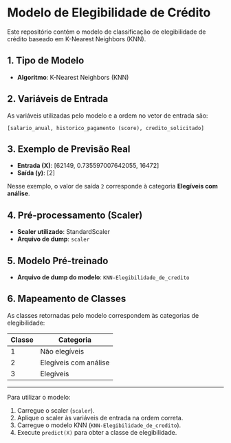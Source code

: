 # Modelo de Elegibilidade de Crédito

Este repositório contém o modelo de classificação de elegibilidade de crédito baseado em K-Nearest Neighbors (KNN).

## 1. Tipo de Modelo

* **Algoritmo**: K-Nearest Neighbors (KNN)

## 2. Variáveis de Entrada

As variáveis utilizadas pelo modelo e a ordem no vetor de entrada são:

```
[salario_anual, historico_pagamento (score), credito_solicitado]
```

## 3. Exemplo de Previsão Real

* **Entrada (X)**: \[62149, 0.735597007642055, 16472]
* **Saída (y)**: \[2]

Nesse exemplo, o valor de saída `2` corresponde à categoria **Elegíveis com análise**.

## 4. Pré-processamento (Scaler)

* **Scaler utilizado**: StandardScaler
* **Arquivo de dump**: `scaler`

## 5. Modelo Pré-treinado

* **Arquivo de dump do modelo**: `KNN-Elegibilidade_de_credito`

## 6. Mapeamento de Classes

As classes retornadas pelo modelo correspondem às categorias de elegibilidade:

| Classe | Categoria             |
| ------ | --------------------- |
| 1      | Não elegíveis         |
| 2      | Elegíveis com análise |
| 3      | Elegíveis             |

---

Para utilizar o modelo:

1. Carregue o scaler (`scaler`).
2. Aplique o scaler às variáveis de entrada na ordem correta.
3. Carregue o modelo KNN (`KNN-Elegibilidade_de_credito`).
4. Execute `predict(X)` para obter a classe de elegibilidade.
